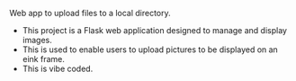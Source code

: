 Web app to upload files to a local directory.

- This project is a Flask web application designed to manage and display images. 
- This is used to enable users to upload pictures to be displayed on an eink frame.
- This is vibe coded.

